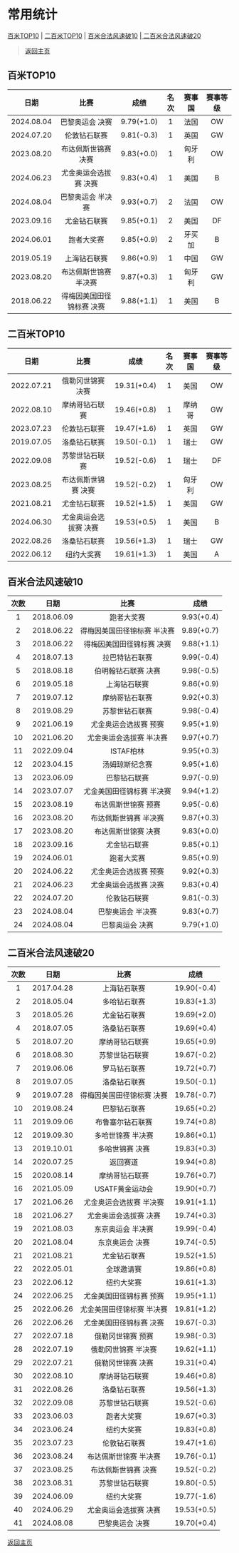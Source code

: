 # 常用统计

[百米TOP10](#1) | [二百米TOP10](#2) | [百米合法风速破10](#3) |[ 二百米合法风速破20](#4)

> [返回主页](./Profile.md)

## 百米TOP10<a id='1'></a>

|    日期    |           比赛            |    成绩    | 名次 | 赛事国 | 赛事等级 |
| :--------: | :-----------------------: | :--------: | :--: | :----: | :------: |
| 2024.08.04 |      巴黎奥运会 决赛      | 9.79(+1.0) |  1   |  法国  |    OW    |
| 2024.07.20 |       伦敦钻石联赛        | 9.81(-0.3) |  1   |  英国  |    GW    |
| 2023.08.20 |    布达佩斯世锦赛 决赛    | 9.83(+0.0) |  1   | 匈牙利 |    OW    |
| 2024.06.23 |   尤金奥运会选拔赛 决赛   | 9.83(+0.4) |  1   |  美国  |    B     |
| 2024.08.04 |     巴黎奥运会 半决赛     | 9.93(+0.7) |  2   |  法国  |    OW    |
| 2023.09.16 |       尤金钻石联赛        | 9.85(+0.1) |  2   |  美国  |    DF    |
| 2024.06.01 |        跑者大奖赛         | 9.85(+0.9) |  2   | 牙买加 |    B     |
| 2019.05.19 |       上海钻石联赛        | 9.86(+0.9) |  1   |  中国  |    GW    |
| 2023.08.20 |   布达佩斯世锦赛 半决赛   | 9.87(+0.3) |  1   | 匈牙利 |    GW    |
| 2018.06.22 | 得梅因美国田径锦标赛 决赛 | 9.88(+1.1) |  1   |  美国  |    B     |


## 二百米TOP10<a id='2'></a>

| 日期         | 比赛          | 成绩          | 名次 | 赛事国 | 赛事等级 |
|:----------:|:-----------:|:-----------:|:---:|:---:|:----:|
| 2022.07.21 | 俄勒冈世锦赛 决赛   | 19.31(+0.4) | 1  | 美国  | OW   |
| 2022.08.10 | 摩纳哥钻石联赛     | 19.46(+0.8) | 1  | 摩纳哥 | GW   |
| 2023.07.23 | 伦敦钻石联赛      | 19.47(+1.6) | 1  | 英国  | GW   |
| 2019.07.05 | 洛桑钻石联赛      | 19.50(-0.1) | 1  | 瑞士  | GW   |
| 2022.09.08 | 苏黎世钻石联赛     | 19.52(-0.6) | 1  | 瑞士  | DF   |
| 2023.08.25 | 布达佩斯世锦赛 决赛  | 19.52(-0.2) | 1  | 匈牙利 | OW   |
| 2021.08.21 | 尤金钻石联赛      | 19.52(+1.5) | 1  | 美国  | GW   |
| 2024.06.30 | 尤金奥运会选拔赛 决赛 | 19.53(+0.5) | 1  | 美国  | B    |
| 2022.08.26 | 洛桑钻石联赛      | 19.56(+1.3) | 1  | 瑞士  | GW   |
| 2022.06.12 | 纽约大奖赛       | 19.61(+1.3) | 1  | 美国  | A    |

## 百米合法风速破10<a id='3'></a>

| 次数 |    日期    |            比赛             |    成绩    |
| :--: | :--------: | :-------------------------: | :--------: |
|  1   | 2018.06.09 |         跑者大奖赛          | 9.93(+0.4) |
|  2   | 2018.06.22 | 得梅因美国田径锦标赛 半决赛 | 9.89(+0.7) |
|  3   | 2018.06.22 |  得梅因美国田径锦标赛 决赛  | 9.88(+1.1) |
|  4   | 2018.07.13 |       拉巴特钻石联赛        | 9.99(-0.4) |
|  5   | 2018.08.18 |     伯明翰钻石联赛 决赛     | 9.98(-0.5) |
|  6   | 2019.05.18 |        上海钻石联赛         | 9.86(+0.9) |
|  7   | 2019.07.12 |       摩纳哥钻石联赛        | 9.92(+0.3) |
|  8   | 2019.08.29 |       苏黎世钻石联赛        | 9.98(-0.4) |
|  9   | 2021.06.19 |    尤金奥运会选拔赛 预赛    | 9.95(+1.9) |
|  10  | 2021.06.20 |   尤金奥运会选拔赛 半决赛   | 9.97(+0.7) |
|  11  | 2022.09.04 |          ISTAF柏林          | 9.95(+0.3) |
|  12  | 2023.04.15 |       汤姆琼斯纪念赛        | 9.95(+1.6) |
|  13  | 2023.06.09 |        巴黎钻石联赛         | 9.97(-0.9) |
|  14  | 2023.07.07 |  尤金美国田径锦标赛 半决赛  | 9.94(+1.2) |
|  15  | 2023.08.19 |     布达佩斯世锦赛 预赛     | 9.95(-0.6) |
|  16  | 2023.08.20 |    布达佩斯世锦赛 半决赛    | 9.87(+0.3) |
|  17  | 2023.08.20 |     布达佩斯世锦赛 决赛     | 9.83(+0.0) |
|  18  | 2023.09.16 |        尤金钻石联赛         | 9.85(+0.1) |
|  19  | 2024.06.01 |         跑者大奖赛          | 9.85(+0.9) |
|  20  | 2024.06.22 |    尤金奥运会选拔赛 预赛    | 9.92(+0.3) |
|  21  | 2024.06.23 |    尤金奥运会选拔赛 决赛    | 9.83(+0.4) |
|  22  | 2024.07.20 |        伦敦钻石联赛         | 9.81(-0.3) |
|  23  | 2024.08.04 |      巴黎奥运会 半决赛      | 9.83(+0.7) |
|  24  | 2024.08.04 |       巴黎奥运会 决赛       | 9.79(+1.0) |

## 二百米合法风速破20<a id='4'></a>

| 次数 |    日期    |           比赛            |    成绩     |
| :--: | :--------: | :-----------------------: | :---------: |
|  1   | 2017.04.28 |       上海钻石联赛        | 19.90(-0.4) |
|  2   | 2018.05.04 |       多哈钻石联赛        | 19.83(+1.3) |
|  3   | 2018.05.26 |       尤金钻石联赛        | 19.69(+2.0) |
|  4   | 2018.07.05 |       洛桑钻石联赛        | 19.69(+0.4) |
|  5   | 2018.07.20 |      摩纳哥钻石联赛       | 19.65(+0.9) |
|  6   | 2018.08.30 |      苏黎世钻石联赛       | 19.67(-0.2) |
|  7   | 2019.06.06 |       罗马钻石联赛        | 19.72(+0.7) |
|  8   | 2019.07.05 |       洛桑钻石联赛        | 19.50(-0.1) |
|  9   | 2019.07.28 | 得梅因美国田径锦标赛 决赛 | 19.78(-0.7) |
|  10  | 2019.08.24 |       巴黎钻石联赛        | 19.65(+0.2) |
|  11  | 2019.09.06 |     布鲁塞尔钻石联赛      | 19.74(+0.8) |
|  12  | 2019.09.30 |     多哈世锦赛 半决赛     | 19.86(+0.1) |
|  13  | 2019.10.01 |      多哈世锦赛 决赛      | 19.83(+0.3) |
|  14  | 2020.07.25 |         返回赛道          | 19.94(+0.8) |
|  15  | 2020.08.14 |      摩纳哥钻石联赛       | 19.76(+0.7) |
|  16  | 2021.05.09 |      USATF黄金运动会      | 19.90(+0.7) |
|  17  | 2021.06.26 |  尤金奥运会选拔赛 半决赛  | 19.91(+1.1) |
|  18  | 2021.06.27 |   尤金奥运会选拔赛 决赛   | 19.74(+0.3) |
|  19  | 2021.08.03 |     东京奥运会 半决赛     | 19.99(-0.4) |
|  20  | 2021.08.04 |      东京奥运会 决赛      | 19.74(-0.5) |
|  21  | 2021.08.21 |       尤金钻石联赛        | 19.52(+1.5) |
|  22  | 2022.05.01 |        全球邀请赛         | 19.86(+0.8) |
|  23  | 2022.06.12 |        纽约大奖赛         | 19.61(+1.3) |
|  24  | 2022.06.25 |  尤金美国田径锦标赛 预赛  | 19.95(+1.1) |
|  25  | 2022.06.26 | 尤金美国田径锦标赛 半决赛 | 19.81(+1.2) |
|  26  | 2022.06.26 |  尤金美国田径锦标赛 决赛  | 19.67(-0.3) |
|  27  | 2022.07.18 |     俄勒冈世锦赛 预赛     | 19.98(-0.3) |
|  28  | 2022.07.19 |    俄勒冈世锦赛 半决赛    | 19.62(+1.1) |
|  29  | 2022.07.21 |     俄勒冈世锦赛 决赛     | 19.31(+0.4) |
|  30  | 2022.08.10 |      摩纳哥钻石联赛       | 19.46(+0.8) |
|  31  | 2022.08.26 |       洛桑钻石联赛        | 19.56(+1.3) |
|  32  | 2022.09.08 |      苏黎世钻石联赛       | 19.52(-0.6) |
|  33  | 2023.06.03 |        跑者大奖赛         | 19.67(+0.3) |
|  34  | 2023.06.24 |        纽约大奖赛         | 19.83(+0.8) |
|  35  | 2023.07.23 |       伦敦钻石联赛        | 19.47(+1.6) |
|  36  | 2023.08.24 |   布达佩斯世锦赛 半决赛   | 19.76(-0.1) |
|  37  | 2023.08.25 |    布达佩斯世锦赛 决赛    | 19.52(-0.2) |
|  38  | 2023.08.31 |      苏黎世钻石联赛       | 19.80(-0.5) |
|  39  | 2024.06.09 |        纽约大奖赛         | 19.77(-1.6) |
|  40  | 2024.06.29 |   尤金奥运会选拔赛 决赛   | 19.53(+0.5) |
|  41  | 2024.08.08 |      巴黎奥运会 决赛      | 19.70(+0.4) |

[返回主页](./Profile.md)


